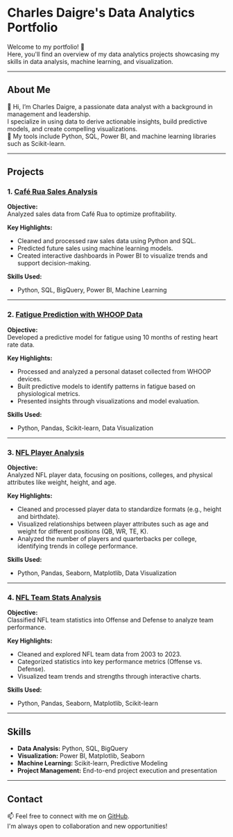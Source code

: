 # Charles Daigre's Data Analytics Portfolio  

Welcome to my portfolio! 🚀  
Here, you'll find an overview of my data analytics projects showcasing my skills in data analysis, machine learning, and visualization.  

---

## **About Me**  
👋 Hi, I’m Charles Daigre, a passionate data analyst with a background in management and leadership.  
I specialize in using data to derive actionable insights, build predictive models, and create compelling visualizations.  
🔧 My tools include Python, SQL, Power BI, and machine learning libraries such as Scikit-learn.  

---

## **Projects**  

### 1. [Café Rua Sales Analysis](https://github.com/charlesdaigre/project_lewagon_rua)  
**Objective:**  
Analyzed sales data from Café Rua to optimize profitability.  

**Key Highlights:**  
- Cleaned and processed raw sales data using Python and SQL.  
- Predicted future sales using machine learning models.  
- Created interactive dashboards in Power BI to visualize trends and support decision-making.  

**Skills Used:**  
- Python, SQL, BigQuery, Power BI, Machine Learning  

---

### 2. [Fatigue Prediction with WHOOP Data](https://github.com/charlesdaigre/PROJECT_WHOOP)  
**Objective:**  
Developed a predictive model for fatigue using 10 months of resting heart rate data.  

**Key Highlights:**  
- Processed and analyzed a personal dataset collected from WHOOP devices.  
- Built predictive models to identify patterns in fatigue based on physiological metrics.  
- Presented insights through visualizations and model evaluation.  

**Skills Used:**  
- Python, Pandas, Scikit-learn, Data Visualization  

---

### 3. [NFL Player Analysis](https://github.com/charlesdaigre/PROJECT_NFL_2)  
**Objective:**  
Analyzed NFL player data, focusing on positions, colleges, and physical attributes like weight, height, and age.  

**Key Highlights:**  
- Cleaned and processed player data to standardize formats (e.g., height and birthdate).  
- Visualized relationships between player attributes such as age and weight for different positions (QB, WR, TE, K).  
- Analyzed the number of players and quarterbacks per college, identifying trends in college performance.  

**Skills Used:**  
- Python, Pandas, Seaborn, Matplotlib, Data Visualization  

---

### 4. [NFL Team Stats Analysis](https://github.com/charlesdaigre/PROJECT-NFL)  
**Objective:**  
Classified NFL team statistics into Offense and Defense to analyze team performance.  

**Key Highlights:**  
- Cleaned and explored NFL team data from 2003 to 2023.  
- Categorized statistics into key performance metrics (Offense vs. Defense).  
- Visualized team trends and strengths through interactive charts.  

**Skills Used:**  
- Python, Pandas, Seaborn, Matplotlib, Scikit-learn  

---

## **Skills**  
- **Data Analysis:** Python, SQL, BigQuery  
- **Visualization:** Power BI, Matplotlib, Seaborn  
- **Machine Learning:** Scikit-learn, Predictive Modeling  
- **Project Management:** End-to-end project execution and presentation  

---

## **Contact**  
📫 Feel free to connect with me on [GitHub](https://github.com/charlesdaigre).  
I'm always open to collaboration and new opportunities!  
